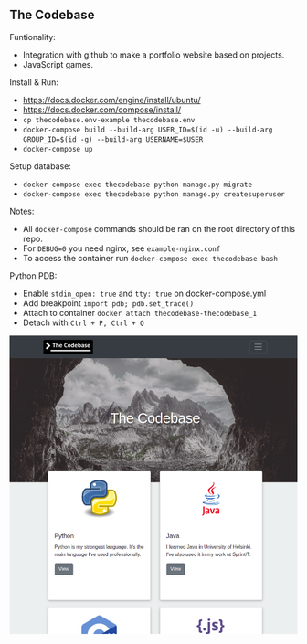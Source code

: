 ## The Codebase

Funtionality:
* Integration with github to make a portfolio website based on projects.
* JavaScript games.


Install & Run:
* https://docs.docker.com/engine/install/ubuntu/
* https://docs.docker.com/compose/install/
* `cp thecodebase.env-example thecodebase.env`
* `docker-compose build --build-arg USER_ID=$(id -u) --build-arg GROUP_ID=$(id -g) --build-arg USERNAME=$USER`
* `docker-compose up`

Setup database:
* `docker-compose exec thecodebase python manage.py migrate`
* `docker-compose exec thecodebase python manage.py createsuperuser`

Notes:
* All `docker-compose` commands should be ran on the root directory of this repo.
* For `DEBUG=0` you need nginx, see `example-nginx.conf`
* To access the container run `docker-compose exec thecodebase bash`

Python PDB:
* Enable `stdin_open: true` and `tty: true` on docker-compose.yml
* Add breakpoint `import pdb; pdb.set_trace()`
* Attach to container `docker attach thecodebase-thecodebase_1`
* Detach with `Ctrl + P, Ctrl + Q`

![alt text](https://raw.githubusercontent.com/elmeriniemela/thecodebase/master/docs/thecodebase.png)

